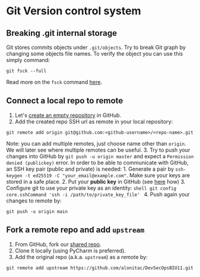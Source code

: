 # Git Version control system

## Breaking .git internal storage

Git stores commits objects under `.git/objects`. Try to break Git graph by changing some objects file names.
To verify the object you can use this simply command:
```shell
git fsck --full
```

Read more on the `fsck` command [here](https://git-scm.com/docs/git-fsck).

## Connect a local repo to remote

1. Let's [create an empty repository](https://docs.github.com/en/get-started/quickstart/create-a-repo#create-a-repository) in GitHub.
2. Add the created repo SSH url as remote in your local repository:
```
git remote add origin git@github.com:<github-username>/<repo-name>.git
```
Note: you can add multiple remotes, just choose name other than `origin`. We will later see where multiple remotes can be useful.
3. Try to push your changes into GitHub by `git push -u origin master` and expect a `Permission denied (publickey)` error.
   In order to be able to communicate with GitHub, an SSH key pair (public and private) is needed:
    1. Generate a pair by `ssh-keygen -t ed25519 -C "your_email@example.com"`. Make sure your keys are stored in a safe place.
    2. Put your **public key** in GitHub (see [here](https://docs.github.com/en/authentication/connecting-to-github-with-ssh/adding-a-new-ssh-key-to-your-github-account) how)
    3. Configure git to use your private key as an identity:
       ```shell
       git config core.sshCommand 'ssh -i /path/to/private_key_file'
       ```
4. Push again your changes to remote by:
```shell
git push -u origin main
``` 

## Fork a remote repo and add `upstream`

1. From GitHub, fork our [shared repo](https://github.com/alonitac/DevSecOpsBIU11.git).
2. Clone it locally (using PyCharm is preferred).
3. Add the original repo (a.k.a. `upstream`) as a remote by:
```shell
git remote add upstream https://github.com/alonitac/DevSecOpsBIU11.git
```

